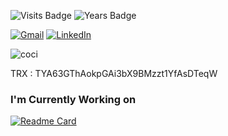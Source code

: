 
![Visits Badge](https://badges.pufler.dev/visits/xibalbas/xibalbas)
![Years Badge](https://badges.pufler.dev/years/xibalbas)

<a href="mailto:ali.mrd318@gmail.com"><img alt="Gmail" src="https://img.shields.io/badge/Gmail-red?style=for-the-badge&logo=gmail&logoColor=white"/></a> <a href="https://www.linkedin.com/in/ali-moradi-dev/"><img alt="LinkedIn" src="https://img.shields.io/badge/linkedin-blue?&style=for-the-badge&logo=linkedin&logoColor=white"/></a>

<img align="center" src="https://github-readme-stats.vercel.app/api?username=xibalbas&show_icons=true&locale=en&include_all_commits=true" alt="coci">

TRX : TYA63GThAokpGAi3bX9BMzzt1YfAsDTeqW

### I'm Currently Working on
[![Readme Card](https://github-readme-stats.vercel.app/api/pin/?username=xibalbas&repo=paper_trading_view)](https://github.com/xibalbas/paper_trading_view)

<!--
<hr>
### Status
<p>
  <img src=https://github-readme-stats.vercel.app/api?username=xibalbas&bg_color=191b1f&title_color=36beb6&text_color=fff&line_height=20&hide=["stars"] />
  <img src=https://github-readme-stats.vercel.app/api/top-langs/?username=hatamiarash7&layout=compact&bg_color=191b1f&title_color=36beb6&text_color=fff&hide=html,css&langs_count=4 />
</p>
-->
